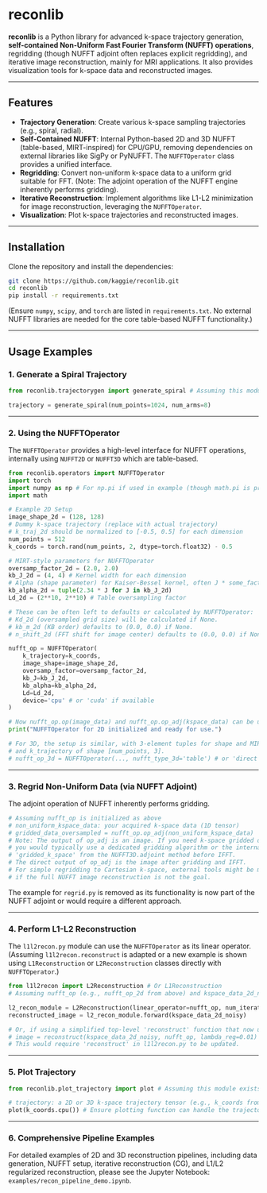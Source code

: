 # reconlib

**reconlib** is a Python library for advanced k-space trajectory generation, **self-contained Non-Uniform Fast Fourier Transform (NUFFT) operations**, regridding (though NUFFT adjoint often replaces explicit regridding), and iterative image reconstruction, mainly for MRI applications. It also provides visualization tools for k-space data and reconstructed images.

---

## Features

- **Trajectory Generation**: Create various k-space sampling trajectories (e.g., spiral, radial).
- **Self-Contained NUFFT**: Internal Python-based 2D and 3D NUFFT (table-based, MIRT-inspired) for CPU/GPU, removing dependencies on external libraries like SigPy or PyNUFFT. The `NUFFTOperator` class provides a unified interface.
- **Regridding**: Convert non-uniform k-space data to a uniform grid suitable for FFT. (Note: The adjoint operation of the NUFFT engine inherently performs gridding).
- **Iterative Reconstruction**: Implement algorithms like L1-L2 minimization for image reconstruction, leveraging the `NUFFTOperator`.
- **Visualization**: Plot k-space trajectories and reconstructed images.

---

## Installation

Clone the repository and install the dependencies:

```bash
git clone https://github.com/kaggie/reconlib.git
cd reconlib
pip install -r requirements.txt 
```
(Ensure `numpy`, `scipy`, and `torch` are listed in `requirements.txt`. No external NUFFT libraries are needed for the core table-based NUFFT functionality.)

---

## Usage Examples

### 1. Generate a Spiral Trajectory

```python
from reconlib.trajectorygen import generate_spiral # Assuming this module exists

trajectory = generate_spiral(num_points=1024, num_arms=8)
```

---

### 2. Using the NUFFTOperator

The `NUFFTOperator` provides a high-level interface for NUFFT operations, internally using `NUFFT2D` or `NUFFT3D` which are table-based.

```python
from reconlib.operators import NUFFTOperator
import torch
import numpy as np # For np.pi if used in example (though math.pi is preferred)
import math 

# Example 2D Setup
image_shape_2d = (128, 128)
# Dummy k-space trajectory (replace with actual trajectory)
# k_traj_2d should be normalized to [-0.5, 0.5] for each dimension
num_points = 512
k_coords = torch.rand(num_points, 2, dtype=torch.float32) - 0.5 

# MIRT-style parameters for NUFFTOperator
oversamp_factor_2d = (2.0, 2.0)
kb_J_2d = (4, 4) # Kernel width for each dimension
# Alpha (shape parameter) for Kaiser-Bessel kernel, often J * some_factor
kb_alpha_2d = tuple(2.34 * J for J in kb_J_2d) 
Ld_2d = (2**10, 2**10) # Table oversampling factor

# These can be often left to defaults or calculated by NUFFTOperator:
# Kd_2d (oversampled grid size) will be calculated if None.
# kb_m_2d (KB order) defaults to (0.0, 0.0) if None.
# n_shift_2d (FFT shift for image center) defaults to (0.0, 0.0) if None.

nufft_op = NUFFTOperator(
    k_trajectory=k_coords,
    image_shape=image_shape_2d,
    oversamp_factor=oversamp_factor_2d,
    kb_J=kb_J_2d,
    kb_alpha=kb_alpha_2d,
    Ld=Ld_2d,
    device='cpu' # or 'cuda' if available
)

# Now nufft_op.op(image_data) and nufft_op.op_adj(kspace_data) can be used.
print("NUFFTOperator for 2D initialized and ready for use.")

# For 3D, the setup is similar, with 3-element tuples for shape and MIRT params,
# and k_trajectory of shape [num_points, 3].
# nufft_op_3d = NUFFTOperator(..., nufft_type_3d='table') # or 'direct'
```

---

### 3. Regrid Non-Uniform Data (via NUFFT Adjoint)

The adjoint operation of NUFFT inherently performs gridding.

```python
# Assuming nufft_op is initialized as above
# non_uniform_kspace_data: your acquired k-space data (1D tensor)
# gridded_data_oversampled = nufft_op.op_adj(non_uniform_kspace_data) 
# Note: The output of op_adj is an image. If you need k-space gridded data,
# you would typically use a dedicated gridding algorithm or the internal
# 'gridded_k_space' from the NUFFT3D.adjoint method before IFFT.
# The direct output of op_adj is the image after gridding and IFFT.
# For simple regridding to Cartesian k-space, external tools might be more direct
# if the full NUFFT image reconstruction is not the goal.
```
The example for `regrid.py` is removed as its functionality is now part of the NUFFT adjoint or would require a different approach.

---

### 4. Perform L1-L2 Reconstruction

The `l1l2recon.py` module can use the `NUFFTOperator` as its linear operator.
(Assuming `l1l2recon.reconstruct` is adapted or a new example is shown using `L1Reconstruction` or `L2Reconstruction` classes directly with `NUFFTOperator`.)

```python
from l1l2recon import L2Reconstruction # Or L1Reconstruction
# Assuming nufft_op (e.g., nufft_op_2d from above) and kspace_data_2d_noisy are defined

l2_recon_module = L2Reconstruction(linear_operator=nufft_op, num_iterations=10)
reconstructed_image = l2_recon_module.forward(kspace_data_2d_noisy) 

# Or, if using a simplified top-level 'reconstruct' function that now uses NUFFTOperator:
# image = reconstruct(kspace_data_2d_noisy, nufft_op, lambda_reg=0.01) 
# This would require 'reconstruct' in l1l2recon.py to be updated.
```

---

### 5. Plot Trajectory

```python
from reconlib.plot_trajectory import plot # Assuming this module exists

# trajectory: a 2D or 3D k-space trajectory tensor (e.g., k_coords from NUFFTOperator example)
plot(k_coords.cpu()) # Ensure plotting function can handle the trajectory format
```

---
### 6. Comprehensive Pipeline Examples

For detailed examples of 2D and 3D reconstruction pipelines, including data generation, NUFFT setup, iterative reconstruction (CG), and L1/L2 regularized reconstruction, please see the Jupyter Notebook: `examples/recon_pipeline_demo.ipynb`.

